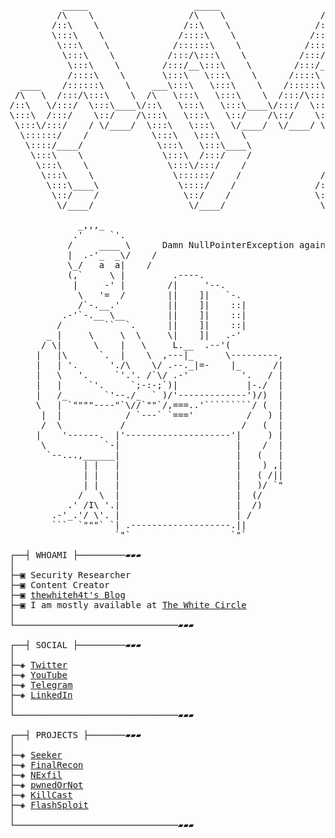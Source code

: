 <pre>
          _____                    _____                    _____          
         /\    \                  /\    \                  /\    \         
        /::\    \                /::\    \                /::\    \        
        \:::\    \              /::::\    \              /::::\    \       
         \:::\    \            /::::::\    \            /::::::\    \      
          \:::\    \          /:::/\:::\    \          /:::/\:::\    \     
           \:::\    \        /:::/__\:::\    \        /:::/__\:::\    \    
           /::::\    \       \:::\   \:::\    \      /::::\   \:::\    \   
  ____    /::::::\    \    ___\:::\   \:::\    \    /::::::\   \:::\    \  
 /\   \  /:::/\:::\    \  /\   \:::\   \:::\    \  /:::/\:::\   \:::\    \ 
/::\   \/:::/  \:::\____\/::\   \:::\   \:::\____\/:::/  \:::\   \:::\____\
\:::\  /:::/    \::/    /\:::\   \:::\   \::/    /\::/    \:::\  /:::/    /
 \:::\/:::/    / \/____/  \:::\   \:::\   \/____/  \/____/ \:::\/:::/    / 
  \::::::/    /            \:::\   \:::\    \               \::::::/    /  
   \::::/____/              \:::\   \:::\____\               \::::/    /   
    \:::\    \               \:::\  /:::/    /               /:::/    /    
     \:::\    \               \:::\/:::/    /               /:::/    /     
      \:::\    \               \::::::/    /               /:::/    /      
       \:::\____\               \::::/    /               /:::/    /       
        \::/    /                \::/    /                \::/    /        
         \/____/                  \/____/                  \/____/         
                                                                   
             _,,,_
            .'     `'.
           /     ____ \      Damn NullPointerException again...
           |  .-'_  _\/    /
           \_/   a  a|    /
           (,`     \ |         .----.
            |     -' |        /|     '--.
             \   '=  /        ||    ]|   `-.
             /`-.__.'         ||    ]|    ::|
          .-'`-.__ \__        ||    ]|    ::|
         /        ``  `.      ||    ]|    ::|
       _ |     \     \  \     \|    ]|   .-'
      / \|      \    |   \     L.__  .--'(
     |   |\      `.  |    \  ,---|_      \---------,
     |   | '.      './\    \/ .--._|=-    |_      /|
     |   \   '.     `'.'. /`\/ .-'          '.   / |
     |   |     `'.     `;-:-;`)|             |-./  |
     |   /_       `'--./_  ` )/'-------------')/)  |
     \   | `""""----"`\//`""`/,===..'`````````/ (  |
      |  |            / `---` `==='          /   ) |
      /  \           /                      /   (  |
     |    '------.  |'--------------------'|     ) |
      \           `-|                      |    /  |
       `--...,______|                      |   (   |
              | |   |                      |    ) ,|
              | |   |                      |   ( /||
              | |   |                      |   )/ `"
             /   \  |                      |  (/
           .' /I\ '.|                      |  /)
        .-'_.'/ \'. |                      | /
        ```  `"""` `| .-------------------.||
                    `"`                   `"`

┌──┤ WHOAMI ├─────────▰▰▰
│
├─▣ Security Researcher
├─▣ Content Creator
├─▣ <a href="https://thewhiteh4t.github.io/">thewhiteh4t's Blog</a>
├─▣ I am mostly available at <a href="https://twc1rcle.com/">The White Circle</a>
│
└───────────────────────────────▰▰▰

┌──┤ SOCIAL ├─────────▰▰▰
│
├─◈ <a href="https://twitter.com/thewhiteh4t">Twitter</a>
├─◈ <a href="https://www.youtube.com/c/thewhiteh4t">YouTube</a>
├─◈ <a href="https://t.me/thewhiteh4t">Telegram</a>
├─◈ <a href="https://www.linkedin.com/in/lohityapushkar">LinkedIn</a>
│
└───────────────────────────────▰▰▰

┌──┤ PROJECTS ├───────▰▰▰
│
├─◈ <a href="https://github.com/thewhiteh4t/seeker">Seeker</a>
├─◈ <a href="https://github.com/thewhiteh4t/FinalRecon">FinalRecon</a>
├─◈ <a href="https://github.com/thewhiteh4t/nexfil">NExfil</a>
├─◈ <a href="https://github.com/thewhiteh4t/pwnedornot">pwnedOrNot</a>
├─◈ <a href="https://github.com/thewhiteh4t/killcast">KillCast</a>
├─◈ <a href="https://github.com/thewhiteh4t/flashsploit">FlashSploit</a>
│
└───────────────────────────────▰▰▰
</pre>